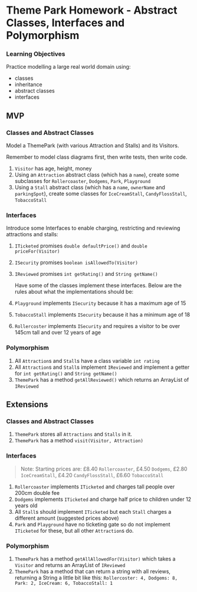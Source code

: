# Theme Park Homework - Abstract Classes, Interfaces and Polymorphism

### Learning Objectives

Practice modelling a large real world domain using:

- classes
- inheritance
- abstract classes
- interfaces

## MVP

### Classes and Abstract Classes

Model a ThemePark (with various Attraction and Stalls) and its Visitors.

Remember to model class diagrams first, then write tests, then write code.

1. `Visitor` has age, height, money
2. Using an `Attraction` abstract class (which has a `name`), create some subclasses for `Rollercoaster`, `Dodgems`, `Park`, `Playground`
3. Using a `Stall` abstract class (which has a `name`, `ownerName` and `parkingSpot`), create some classes for `IceCreamStall`, `CandyFlossStall`, `TobaccoStall`

### Interfaces

Introduce some Interfaces to enable charging, restricting and reviewing attractions and stalls:

1. `ITicketed` promises `double defaultPrice()` and `double priceFor(Visitor)`
2. `ISecurity` promises `boolean isAllowedTo(Visitor)`
3. `IReviewed` promises `int getRating()` and `String getName()`

   Have some of the classes implement these interfaces. Below are the rules about what the implementations should be:

4. `Playground` implements `ISecurity` because it has a maximum age of 15
5. `TobaccoStall` implements `ISecurity` because it has a minimum age of 18
6. `Rollercoster` implements `ISecurity` and requires a visitor to be over 145cm tall and over 12 years of age

### Polymorphism

1. All `Attraction`s and `Stall`s have a class variable `int rating`
2. All `Attraction`s and `Stall`s implement `IReviewed` and implement a getter for `int getRating()` and `String getName()`
3. `ThemePark` has a method `getAllReviewed()` which returns an ArrayList of `IReviewed`

## Extensions

### Classes and Abstract Classes

1. `ThemePark` stores all `Attractions` and `Stalls` in it.
2. `ThemePark` has a method `visit(Visitor, Attraction)`

### Interfaces

> Note: Starting prices are: £8.40 `Rollercoaster`, £4.50 `Dodgems`, £2.80 `IceCreamStall`, £4.20 `CandyFlossStall`, £6.60 `TobaccoStall`

1. `Rollercoaster` implements `ITicketed` and charges tall people over 200cm double fee
2. `Dodgems` implements `ITicketed` and charge half price to children under 12 years old
3. All `Stall`s should implement `ITicketed` but each `Stall` charges a different amount (suggested prices above)
4. `Park` and `Playground` have no ticketing gate so do not implement `ITicketed` for these, but all other `Attraction`s do.

### Polymorphism

1. `ThemePark` has a method `getAllAllowedFor(Visitor)` which takes a `Visitor` and returns an ArrayList of `IReviewed`
2. `ThemePark` has a method that can return a string with all reviews, returning a String a little bit like this: `Rollercoster: 4, Dodgems: 8, Park: 2, IceCream: 6, TobaccoStall: 1`
